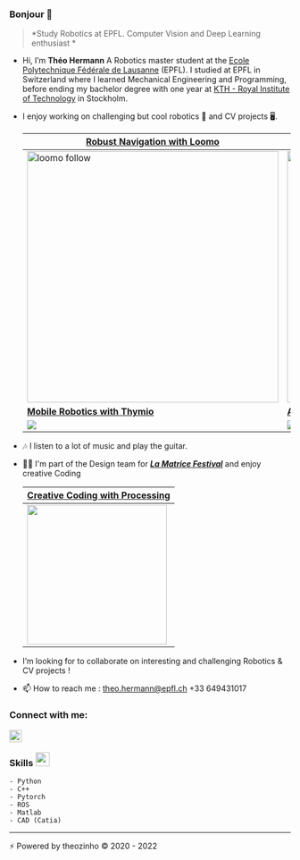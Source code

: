 
### Bonjour 👋

> *Study Robotics at EPFL. Computer Vision and Deep Learning enthusiast *

-   Hi, I’m **Théo Hermann**
    A Robotics master student at the [Ecole Polytechnique Fédérale de Lausanne](https://www.epfl.ch/fr/) (EPFL).
    I studied at EPFL in Switzerland where I learned Mechanical Engineering and Programming,
    before ending my bachelor degree with one year at [KTH - Royal Institute of Technology](https://www.kth.se/en) in Stockholm.

- I enjoy working on challenging but cool robotics 🤖 and CV projects 🖥️. 

  | [**Robust Navigation with Loomo**](https://github.com/theoh-io/Perception-Pipeline) | [**Robust and Real-Time Person Tracking**](https://github.com/theoh-io/Perception-Pipeline) |
  | ------------------------------------------------------------ | ------------------------------------------------------------ |
  | <img src="./gif/GIF1.gif" alt="loomo follow" style="width:450px;"/> | <img src="./gif/GIF2.gif" alt="Tracking" style="width:450px;"/> |
  | [**Mobile Robotics with Thymio**](https://github.com/theoh-io/EPFL_MobileRobotics_2021) |  [**Aerial Robotics with Crazyflie Drone** (Still Loading...)](https://github.com/theoh-io/Aerial-Robotics)|
  | <img src="./gif/thymio.gif" />     | <img src="./gif/drone.gif" />          |



- 🎶 I listen to a lot of music and play the guitar.

- 🧑‍🎨 I'm part of the Design team for [***La Matrice Festival***](https://lamatricefestival.ch/) and enjoy creative Coding 

  | [**Creative Coding with Processing**](https://github.com/theoh-io/Creative-Coding) |
  | ------------------------------------------------------------ |
  | <img src="./gif/Logo.gif" width="250"/> |

-   I’m looking for to collaborate on interesting and challenging Robotics & CV projects !

- 📫 How to reach me :
    theo.hermann@epfl.ch
    +33 649431017

### Connect with me:

[<img align="left" alt="theohermann| LinkedIn" width="22px" src="https://cdn.jsdelivr.net/npm/simple-icons@v3/icons/linkedin.svg" />](https://www.linkedin.com/in/th%C3%A9ohermann-epfl/)

<br />

### Skills <img src = "https://media2.giphy.com/media/QssGEmpkyEOhBCb7e1/giphy.gif?cid=ecf05e47a0n3gi1bfqntqmob8g9aid1oyj2wr3ds3mg700bl&rid=giphy.gif" width = 25px> 

    - Python
    - C++
    - Pytorch
    - ROS
    - Matlab
    - CAD (Catia)
  
  
------

⚡️ Powered by theozinho © 2020 - 2022
